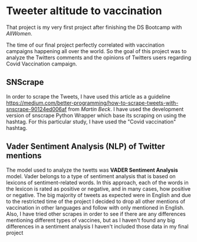 # Tweeter altitude to vaccination
 
That project is my very first project after finishing the DS Bootcamp with _AllWomen_. 

The time of our final project perfectly correlated with vaccination campaigns happening all over the world. So the goal of this project was to analyze the Twitters comments and the opinions of Twitters users regarding Covid Vaccination campaign.

## SNScrape

In order to scrape the Tweets, I have used this article as a guideline https://medium.com/better-programming/how-to-scrape-tweets-with-snscrape-90124ed006af from _Martin Beck_. I have used the development version of snscrape Python Wrapper which base its scraping on using the hashtag. For this particular study, I have used the "Covid vaccination" hashtag.

## Vader Sentiment Analysis (NLP) of Twitter mentions

The model used to analyze the twetts was **VADER Sentiment Analysis** model. Vader belongs to a type of sentiment analysis that is based on lexicons of sentiment-related words. In this approach, each of the words in the lexicon is rated as positive or negative, and in many cases, how positive or negative. The big majority of tweets as expected were in English and due to the restricted time of the project I decided to drop all other mentions of vaccination in other languages and follow with only mentioned in English. Also, I have tried other scrapes in order to see if there are any differences mentioning different types of vaccines, but as I haven't found any big differences in a sentiment analysis I haven't included those data in my final project

